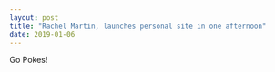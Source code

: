 ```yaml
---
layout: post
title: "Rachel Martin, launches personal site in one afternoon"
date: 2019-01-06
---
```


Go Pokes!
